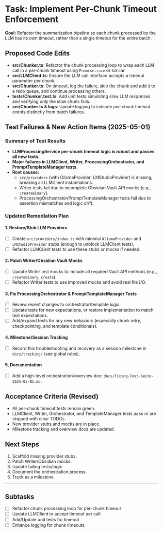 # Task: Implement Per-Chunk Timeout Enforcement

**Goal:**
Refactor the summarization pipeline so each chunk processed by the LLM has its own timeout, rather than a single timeout for the entire batch.

## Proposed Code Edits

- **src/Chunker.ts**: Refactor the chunk processing loop to wrap each LLM call in a per-chunk timeout using `Promise.race` or similar.
- **src/LLMClient.ts**: Ensure the LLM call interface accepts a timeout parameter per chunk.
- **src/Chunker.ts**: On timeout, log the failure, skip the chunk and add it to a redo queue, and continue processing others.
- **tests/Chunker.test.ts**: Add unit tests simulating slow LLM responses and verifying only the slow chunk fails.
- **src/Chunker.ts & logs**: Update logging to indicate per-chunk timeout events distinctly from batch failures.

## Test Failures & New Action Items (2025-05-01)

### Summary of Test Results
- **LLMProcessingService per-chunk timeout logic is robust and passes all new tests.**
- **Major failures in LLMClient, Writer, ProcessingOrchestrator, and PromptTemplateManager tests.**
- **Root causes:**
  - `src/providers` (with OllamaProvider, LMStudioProvider) is missing, breaking all LLMClient instantiations.
  - Writer tests fail due to incomplete Obsidian Vault API mocks (e.g., `createBinary`).
  - ProcessingOrchestrator/PromptTemplateManager tests fail due to assertion mismatches and logic drift.

### Updated Remediation Plan

#### 1. Restore/Stub LLM Providers
- [ ] Create `src/providers/index.ts` with minimal `OllamaProvider` and `LMStudioProvider` stubs (enough to unblock LLMClient tests).
- [ ] Refactor LLMClient tests to use these stubs or mocks if needed.

#### 2. Patch Writer/Obsidian Vault Mocks
- [ ] Update Writer test mocks to include all required Vault API methods (e.g., `createBinary`, `create`).
- [ ] Refactor Writer tests to use improved mocks and avoid real file I/O.

#### 3. Fix ProcessingOrchestrator & PromptTemplateManager Tests
- [ ] Review recent changes to orchestrator/template logic.
- [ ] Update tests for new expectations, or restore implementation to match test expectations.
- [ ] Add/expand tests for any new behaviors (especially chunk retry, checkpointing, and template conditionals).

#### 4. Milestone/Session Tracking
- [ ] Record this troubleshooting and recovery as a session milestone in `docs/tracking/` (see global rules).

#### 5. Documentation
- [ ] Add a high-level orchestration/overview doc: `docs/Fixing-Test-Suite-2025-05-01.md`.

## Acceptance Criteria (Revised)
- All per-chunk timeout tests remain green.
- LLMClient, Writer, Orchestrator, and TemplateManager tests pass or are skipped with clear TODOs.
- New provider stubs and mocks are in place.
- Milestone tracking and overview docs are updated.

## Next Steps
1. Scaffold missing provider stubs.
2. Patch Writer/Obsidian mocks.
3. Update failing tests/logic.
4. Document the orchestration process.
5. Track as a milestone.

---

## Subtasks

- [ ] Refactor chunk processing loop for per-chunk timeout
- [ ] Update LLMClient to accept timeout per call
- [ ] Add/Update unit tests for timeout
- [ ] Enhance logging for chunk timeouts
